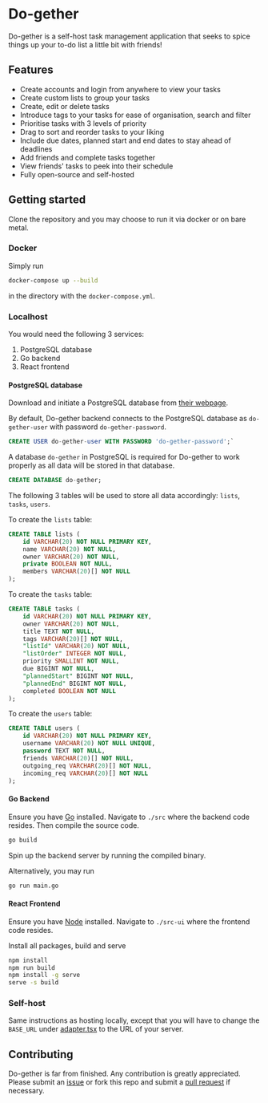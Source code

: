 # Do-gether

Do-gether is a self-host task management application that seeks to spice things up your to-do list a little bit with friends!

## Features

- Create accounts and login from anywhere to view your tasks
- Create custom lists to group your tasks
- Create, edit or delete tasks
- Introduce tags to your tasks for ease of organisation, search and filter
- Prioritise tasks with 3 levels of priority
- Drag to sort and reorder tasks to your liking
- Include due dates, planned start and end dates to stay ahead of deadlines
- Add friends and complete tasks together
- View friends' tasks to peek into their schedule
- Fully open-source and self-hosted

## Getting started

Clone the repository and you may choose to run it via docker or on bare metal.

### Docker

Simply run

``` bash
docker-compose up --build
```

in the directory with the `docker-compose.yml`.

### Localhost

You would need the following 3 services:

1. PostgreSQL database
2. Go backend
3. React frontend

#### PostgreSQL database

Download and initiate a PostgreSQL database from [their webpage](https://www.postgresql.org/download/).

By default, Do-gether backend connects to the PostgreSQL database as `do-gether-user` with password `do-gether-password`.

``` sql
CREATE USER do-gether-user WITH PASSWORD 'do-gether-password';`
```

A database `do-gether` in PostgreSQL is required for Do-gether to work properly as all data will be stored in that database.

``` sql
CREATE DATABASE do-gether;
```

The following 3 tables will be used to store all data accordingly: `lists`, `tasks`, `users`.

To create the `lists` table:

``` sql
CREATE TABLE lists (
    id VARCHAR(20) NOT NULL PRIMARY KEY,
    name VARCHAR(20) NOT NULL,
    owner VARCHAR(20) NOT NULL,
    private BOOLEAN NOT NULL,
    members VARCHAR(20)[] NOT NULL
);
```

To create the `tasks` table:

``` sql
CREATE TABLE tasks (
    id VARCHAR(20) NOT NULL PRIMARY KEY,
    owner VARCHAR(20) NOT NULL,
    title TEXT NOT NULL,
    tags VARCHAR(20)[] NOT NULL,
    "listId" VARCHAR(20) NOT NULL,
    "listOrder" INTEGER NOT NULL,
    priority SMALLINT NOT NULL,
    due BIGINT NOT NULL,
    "plannedStart" BIGINT NOT NULL,
    "plannedEnd" BIGINT NOT NULL,
    completed BOOLEAN NOT NULL
);
```

To create the `users` table:

``` sql
CREATE TABLE users (
    id VARCHAR(20) NOT NULL PRIMARY KEY,
    username VARCHAR(20) NOT NULL UNIQUE,
    password TEXT NOT NULL,
    friends VARCHAR(20)[] NOT NULL,
    outgoing_req VARCHAR(20)[] NOT NULL,
    incoming_req VARCHAR(20)[] NOT NULL
);
```

#### Go Backend

Ensure you have [Go](https://go.dev/dl/) installed. Navigate to `./src` where the backend code resides. Then compile the source code.

``` bash
go build
```

Spin up the backend server by running the compiled binary.

Alternatively, you may run

``` bash
go run main.go
```

#### React Frontend

Ensure you have [Node](https://nodejs.org/en/download/) installed. Navigate to `./src-ui` where the frontend code resides.

Install all packages, build and serve

``` bash
npm install
npm run build
npm install -g serve
serve -s build
```

### Self-host

Same instructions as hosting locally, except that you will have to change the `BASE_URL` under [adapter.tsx](./src-ui/src/adapters/adapter.tsx) to the URL of your server.

## Contributing

Do-gether is far from finished. Any contribution is greatly appreciated. Please submit an [issue](https://github.com/beebeeoii/do-gether/issues) or fork this repo and submit a [pull request](https://github.com/beebeeoii/do-gether/pulls) if necessary.
